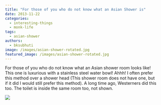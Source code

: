 ```yaml
---
title: "For those of you who do not know what an Asian Shower is"
date: 2013-11-22
categories: 
  - interesting-things
  - monk-life
tags: 
  - asian-shower
authors: 
  - bksubhuti
image: /images/asian-shower-rotated.jpg
featured_image: /images/asian-shower-rotated.jpg
---
```


For those of you who do not know what an Asian shower room looks like! This one is luxurious with a stainless steel water bowl! Ahhh! I often prefer this method over a shower head (This shower room does not have one, but if it did I would still prefer this method). A long time ago, Westerners did this too. The toilet is inside the same room too, not shown.

![](/images/asian-shower-576x1024.jpg)